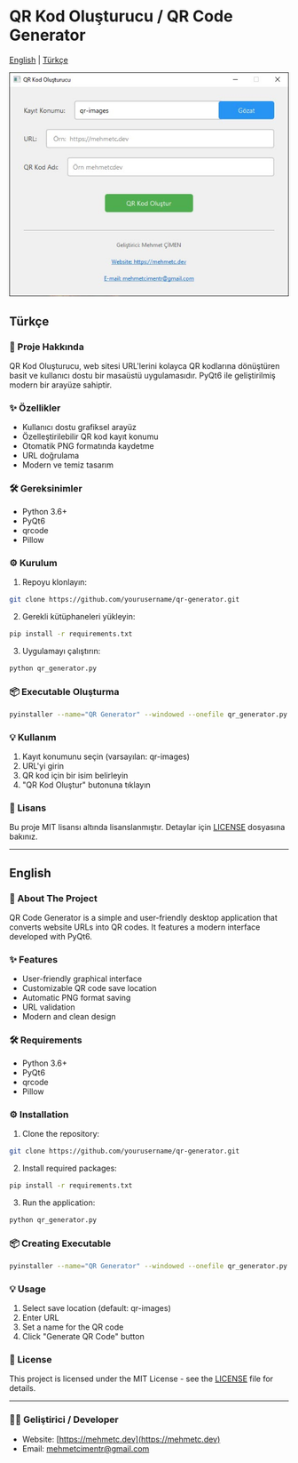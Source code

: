 # QR Kod Oluşturucu / QR Code Generator

[English](#english) | [Türkçe](#türkçe)

![QR Code Generator](preview.jpg)

## Türkçe

### 📝 Proje Hakkında
QR Kod Oluşturucu, web sitesi URL'lerini kolayca QR kodlarına dönüştüren basit ve kullanıcı dostu bir masaüstü uygulamasıdır. PyQt6 ile geliştirilmiş modern bir arayüze sahiptir.

### ✨ Özellikler
- Kullanıcı dostu grafiksel arayüz
- Özelleştirilebilir QR kod kayıt konumu
- Otomatik PNG formatında kaydetme
- URL doğrulama
- Modern ve temiz tasarım

### 🛠 Gereksinimler
- Python 3.6+
- PyQt6
- qrcode
- Pillow

### ⚙️ Kurulum
1. Repoyu klonlayın:
```bash
git clone https://github.com/yourusername/qr-generator.git
```

2. Gerekli kütüphaneleri yükleyin:
```bash
pip install -r requirements.txt
```

3. Uygulamayı çalıştırın:
```bash
python qr_generator.py
```

### 📦 Executable Oluşturma
```bash
pyinstaller --name="QR Generator" --windowed --onefile qr_generator.py
```

### 💡 Kullanım
1. Kayıt konumunu seçin (varsayılan: qr-images)
2. URL'yi girin
3. QR kod için bir isim belirleyin
4. "QR Kod Oluştur" butonuna tıklayın



### 📄 Lisans
Bu proje MIT lisansı altında lisanslanmıştır. Detaylar için [LICENSE](LICENSE) dosyasına bakınız.

---

## English

### 📝 About The Project
QR Code Generator is a simple and user-friendly desktop application that converts website URLs into QR codes. It features a modern interface developed with PyQt6.

### ✨ Features
- User-friendly graphical interface
- Customizable QR code save location
- Automatic PNG format saving
- URL validation
- Modern and clean design

### 🛠 Requirements
- Python 3.6+
- PyQt6
- qrcode
- Pillow

### ⚙️ Installation
1. Clone the repository:
```bash
git clone https://github.com/yourusername/qr-generator.git
```

2. Install required packages:
```bash
pip install -r requirements.txt
```

3. Run the application:
```bash
python qr_generator.py
```

### 📦 Creating Executable
```bash
pyinstaller --name="QR Generator" --windowed --onefile qr_generator.py
```

### 💡 Usage
1. Select save location (default: qr-images)
2. Enter URL
3. Set a name for the QR code
4. Click "Generate QR Code" button


### 📄 License
This project is licensed under the MIT License - see the [LICENSE](LICENSE) file for details.

---

### 👨‍💻 Geliştirici / Developer
- Website: [https://mehmetc.dev](https://mehmetc.dev)
- Email: mehmetcimentr@gmail.com
